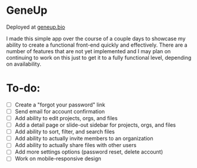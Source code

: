# GeneUp

Deployed at [geneup.bio](https://www.geneup.bio)

I made this simple app over the course of a couple days to showcase my ability to create a functional front-end quickly and effectively. There are a number of features that are not yet implemented and I may plan on continuing to work on this just to get it to a fully functional level, depending on availability.

# To-do:
- [ ] Create a "forgot your password" link
- [ ] Send email for account confirmation
- [ ] Add ability to edit projects, orgs, and files
- [ ] Add a detail page or slide-out sidebar for projects, orgs, and files
- [ ] Add ability to sort, filter, and search files
- [ ] Add ability to actually invite members to an organization
- [ ] Add ability to actually share files with other users
- [ ] Add more settings options (password reset, delete account)
- [ ] Work on mobile-responsive design
